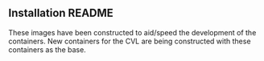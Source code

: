 ## Installation README

These images have been constructed to aid/speed the development of the containers.
New containers for the CVL are being constructed with these containers as the base.
